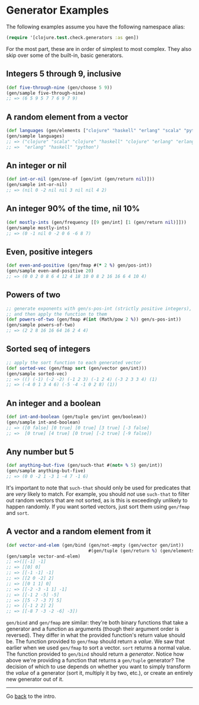 # Generator Examples

The following examples assume you have the following namespace alias:

```clojure
(require '[clojure.test.check.generators :as gen])
```

For the most part, these are in order of simplest to most complex. They also
skip over some of the built-in, basic generators.

## Integers 5 through 9, inclusive

```clojure
(def five-through-nine (gen/choose 5 9))
(gen/sample five-through-nine)
;; => (6 5 9 5 7 7 6 9 7 9)
```

## A random element from a vector

```clojure
(def languages (gen/elements ["clojure" "haskell" "erlang" "scala" "python"]))
(gen/sample languages)
;; => ("clojure" "scala" "clojure" "haskell" "clojure" "erlang" "erlang"
;; =>  "erlang" "haskell" "python")
```

## An integer or nil

```clojure
(def int-or-nil (gen/one-of [gen/int (gen/return nil)]))
(gen/sample int-or-nil)
;; => (nil 0 -2 nil nil 3 nil nil 4 2)
```

## An integer 90% of the time, nil 10%

```clojure
(def mostly-ints (gen/frequency [[9 gen/int] [1 (gen/return nil)]]))
(gen/sample mostly-ints)
;; => (0 -1 nil 0 -2 0 6 -6 8 7)
```

## Even, positive integers

```clojure
(def even-and-positive (gen/fmap #(* 2 %) gen/pos-int))
(gen/sample even-and-positive 20)
;; => (0 0 2 0 8 6 4 12 4 18 10 0 8 2 16 16 6 4 10 4)
```

## Powers of two

```clojure
;; generate exponents with gen/s-pos-int (strictly positive integers),
;; and then apply the function to them
(def powers-of-two (gen/fmap #(int (Math/pow 2 %)) gen/s-pos-int))
(gen/sample powers-of-two)
;; => (2 2 8 16 16 64 16 2 4 4)
```

## Sorted seq of integers

```clojure
;; apply the sort function to each generated vector
(def sorted-vec (gen/fmap sort (gen/vector gen/int)))
(gen/sample sorted-vec)
;; => (() (-1) (-2 -2) (-1 2 3) (-1 2 4) (-3 2 3 3 4) (1)
;; => (-4 0 1 3 4 6) (-5 -4 -1 0 2 8) (1))
```

## An integer and a boolean

```clojure
(def int-and-boolean (gen/tuple gen/int gen/boolean))
(gen/sample int-and-boolean)
;; => ([0 false] [0 true] [0 true] [3 true] [-3 false]
;; =>  [0 true] [4 true] [0 true] [-2 true] [-9 false])
```

## Any number but 5

```clojure
(def anything-but-five (gen/such-that #(not= % 5) gen/int))
(gen/sample anything-but-five)
;; => (0 0 -2 1 -3 1 -4 7 -1 6)
```

It's important to note that `such-that` should only be used for predicates that
are _very_ likely to match. For example, you should _not_ use `such-that` to
filter out random vectors that are not sorted, as is this is exceedingly
unlikely to happen randomly. If you want sorted vectors, just sort them using
`gen/fmap` and `sort`.

## A vector and a random element from it

```clojure
(def vector-and-elem (gen/bind (gen/not-empty (gen/vector gen/int))
                               #(gen/tuple (gen/return %) (gen/elements %))))
(gen/sample vector-and-elem)
;; =>([[-1] -1]
;; => [[0] 0]
;; => [[-1 -1] -1]
;; => [[2 0 -2] 2]
;; => [[0 1 1] 0]
;; => [[-2 -3 -1 1] -1]
;; => [[-1 2 -5] -5]
;; => [[5 -7 -3 7] 5]
;; => [[-1 2 2] 2]
;; => [[-8 7 -3 -2 -6] -3])
```

`gen/bind` and `gen/fmap` are similar: they're both binary functions that take
a generator and a function as arguments (though their argument order is
reversed). They differ in what the provided function's return value should be.
The function provided to `gen/fmap` should return a _value_. We saw that
earlier when we used `gen/fmap` to sort a vector. `sort` returns a normal
value. The function provided to `gen/bind` should return a _generator_. Notice
how above we're providing a function that returns a `gen/tuple` generator? The
decision of which to use depends on whether you want to simply transform the
_value_ of a generator (sort it, multiply it by two, etc.), or create an
entirely new generator out of it.

---

Go [back](intro.md) to the intro.
